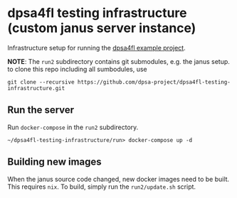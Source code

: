 # dpsa4fl testing infrastructure (custom janus server instance)

Infrastructure setup for running the [dpsa4fl example project](https://github.com/dpsa-project/dpsa4fl-example-project).

**NOTE**: The `run2` subdirectory contains git submodules, e.g. the janus setup. to clone this repo including all sumbodules, use

```
git clone --recursive https://github.com/dpsa-project/dpsa4fl-testing-infrastructure.git
```

## Run the server
Run `docker-compose` in the `run2` subdirectory.
```fish
~/dpsa4fl-testing-infrastructure/run> docker-compose up -d
```

## Building new images
When the janus source code changed, new docker images need to be built. This requires `nix`. To build, simply run the `run2/update.sh` script.
